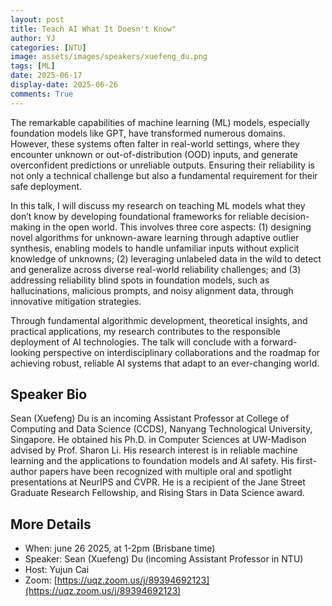 ```yaml
---
layout: post
title: Teach AI What It Doesn't Know"
author: YJ
categories: [NTU]
image: assets/images/speakers/xuefeng_du.png
tags: [ML]
date: 2025-06-17
display-date: 2025-06-26
comments: True
---
```

The remarkable capabilities of machine learning (ML) models, especially foundation models like GPT, have transformed numerous domains. However, these systems often falter in real-world settings, where they encounter unknown or out-of-distribution (OOD) inputs, and generate overconfident predictions or unreliable outputs. Ensuring their reliability is not only a technical challenge but also a fundamental requirement for their safe deployment.

In this talk, I will discuss my research on teaching ML models what they don’t know by developing foundational frameworks for reliable decision-making in the open world. This involves three core aspects: (1) designing novel algorithms for unknown-aware learning through adaptive outlier synthesis, enabling models to handle unfamiliar inputs without explicit knowledge of unknowns; (2) leveraging unlabeled data in the wild to detect and generalize across diverse real-world reliability challenges; and (3) addressing reliability blind spots in foundation models, such as hallucinations, malicious prompts, and noisy alignment data, through innovative mitigation strategies.

Through fundamental algorithmic development, theoretical insights, and practical applications, my research contributes to the responsible deployment of AI technologies. The talk will conclude with a forward-looking perspective on interdisciplinary collaborations and the roadmap for achieving robust, reliable AI systems that adapt to an ever-changing world.


## Speaker Bio

Sean (Xuefeng) Du is an incoming Assistant Professor at College of Computing and Data Science (CCDS), Nanyang Technological University, Singapore. He obtained his Ph.D. in Computer Sciences at UW-Madison advised by Prof. Sharon Li. His research interest is in reliable machine learning and the applications to foundation models and AI safety. His first-author papers have been recognized with multiple oral and spotlight presentations at NeurIPS and CVPR. He is a recipient of the Jane Street Graduate Research Fellowship, and Rising Stars in Data Science award. 


## More Details

- When: june 26 2025, at 1-2pm (Brisbane time)
- Speaker: Sean (Xuefeng) Du (incoming Assistant Professor in NTU)
- Host: Yujun Cai
- Zoom: [https://uqz.zoom.us/j/89394692123](https://uqz.zoom.us/j/89394692123) 
